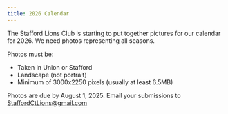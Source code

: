 ```yaml
---
title: 2026 Calendar
---
```

The Stafford Lions Club is starting to put together pictures for our calendar for 2026. We need photos representing all seasons.

Photos must be:
* Taken in Union or Stafford
* Landscape (not portrait)
* Minimum of 3000x2250 pixels (usually at least 6.5MB)

Photos are due by August 1, 2025. Email your submissions to StaffordCtLions@gmail.com
